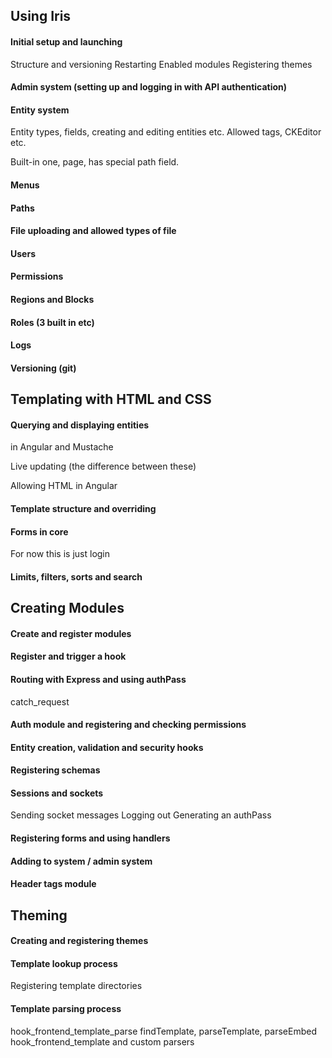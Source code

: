 Using Iris
----------

#### Initial setup and launching
  Structure and versioning
  Restarting
  Enabled modules
  Registering themes

#### Admin system (setting up and logging in with API authentication)

#### Entity system
  Entity types, fields, creating and editing entities etc.
  Allowed tags, CKEditor etc.

  Built-in one, page, has special path field.

#### Menus

#### Paths

#### File uploading and allowed types of file

#### Users

#### Permissions

#### Regions and Blocks

#### Roles (3 built in etc)

#### Logs

#### Versioning (git)



Templating with HTML and CSS
----------------------------

####  Querying and displaying entities
  in Angular and Mustache

  Live updating (the difference between these)

  Allowing HTML in Angular

#### Template structure and overriding

#### Forms in core
  For now this is just login

#### Limits, filters, sorts and search


Creating Modules
----------------

#### Create and register modules

#### Register and trigger a hook

#### Routing with Express and using authPass
  catch_request

#### Auth module and registering and checking permissions

#### Entity creation, validation and security hooks

#### Registering schemas

#### Sessions and sockets
  Sending socket messages
  Logging out
  Generating an authPass

#### Registering forms and using handlers

#### Adding to system / admin system

#### Header tags module


Theming
-------

#### Creating and registering themes

#### Template lookup process
  Registering template directories

#### Template parsing process
  hook_frontend_template_parse
  findTemplate, parseTemplate, parseEmbed
  hook_frontend_template and custom parsers
